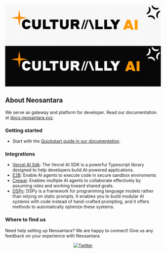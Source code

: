 ![Neosantara Public Preview Light](/assets/neosantara-white.png#gh-light-mode-only)
![Neosantara Public Preview Dark](/assets/neosantara-dark.png#gh-dark-mode-only)

## About Neosantara

We serve as gateway and platform for developer. Read our documentation at [docs.neosantara.xyz](https://docs.neosantara.xyz).

<h3>Getting started</h3>

- Start with the [Quickstart guide in our documentation](https://neosantara.xyz/api-reference/quickstart).

<h3>Integrations</h3>

- [Vercel AI Sdk](https://github.com/e2b-dev/e2b-cookbook): The Vercel AI SDK is a powerful Typescript library designed to help developers build AI-powered applications. 
- [E2B](https://docs.neosantara.xyz/e2b): Enable AI agents to execute code in secure sandbox enviroments
- [Crewai](https://docs.neosantara.xyz/crewai): Enables multiple AI agents to collaborate effectively by assuming roles and working toward shared goals.
- [DSPy](https://docs.neosantara.xyz/dspy): DSPy is a framework for programming language models rather than relying on static prompts. It enables you to build modular AI systems with code instead of hand-crafted prompting, and it offers methods to automatically optimize these systems.

<h3>Where to find us</h3>

Need help setting up Neosantara? We are happy to connect! Give us any feedback on your experience with Neosantara. 
<div align='center'>
<a href="https://x.com/NeosantaraAI" target="_blank">
<img src="https://img.shields.io/badge/x (twitter)-%2300acee.svg?color=000000&style=for-the-badge&logo=x&logoColor=white" alt=Twitter style="margin-bottom: 5px;"/></a> 
</div align='center'>

</li>

<br>

